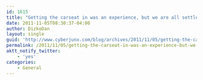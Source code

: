 ```yaml
---
id: 1615
title: "Getting the carseat in was an experience, but we are all settled in and ready for takeoff!"
date: 2011-11-05T08:30:37-04:00
author: DizkoDan
layout: single
guid: 'http://www.cyberjunx.com/blog/archives/2011/11/05/getting-the-carseat-in-was-an-experience-but-we-are-all-settled-in-and-ready-for-takeoff/'
permalink: /2011/11/05/getting-the-carseat-in-was-an-experience-but-we-are-all-settled-in-and-ready-for-takeoff/
aktt_notify_twitter:
    - 'yes'
categories:
    - General
---
```


<div class="posterous_autopost"></div>